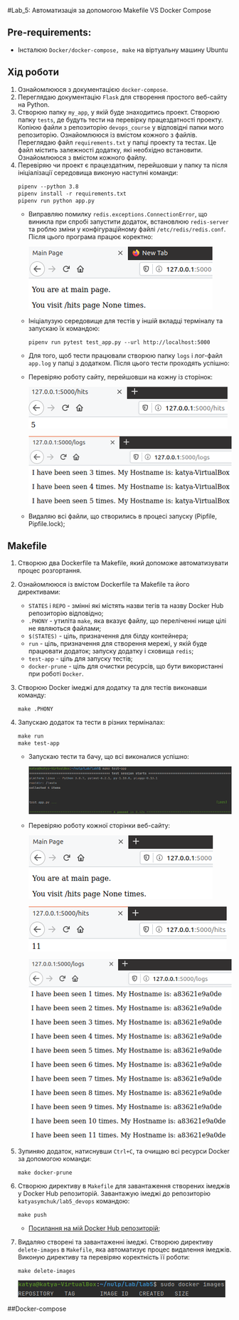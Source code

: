 #Lab_5: Автоматизація за допомогою Makefile VS Docker Compose

## Pre-requirements:
- Інсталюю `Docker/docker-compose, make` на віртуальну машину Ubuntu

## Хід роботи
1. Ознайомлююся з документацією `docker-compose`.
2. Переглядаю документацію `Flask` для створення простого веб-сайту на Python.
3. Створюю папку `my_app`, у якій буде знаходитись проект. Створюю папку `tests`, де будуть тести на перевірку працездатності проекту. Копіюю файли з репозиторію `devops_course` у відповідні папки мого репозиторію. Ознайомлююся із вмістом кожного з файлів. Переглядаю файл `requirements.txt` у папці проекту та тестах. Це файл містить залежності додатку, які необхідно встановити. Ознайомлююся з вмістом кожного файлу.
4. Перевіряю чи проект є працездатним, перейшовши у папку та після ініціалізації середовища виконую наступні команди:
    ```
    pipenv --python 3.8
    pipenv install -r requirements.txt
    pipenv run python app.py
    ```
    - Виправляю помилку `redis.exceptions.ConnectionError`, що виникла при спробі запустити додаток, встановлюю `redis-server` та роблю зміни у конфігураційному файлі `/etc/redis/redis.conf`. Після цього програма працює коректно:
    
        ![image](img/1.png)
     
    - Ініціалузую середовище для тестів у іншій вкладці терміналу та запускаю їх командою:
      ```
      pipenv run pytest test_app.py --url http://localhost:5000
      ```
    
    - Для того, щоб тести працювали створюю папку `logs` і лог-файл `app.log` у папці з додатком. Після цього тести проходять успішно:

    - Перевіряю роботу сайту, перейшовши на кожну із сторінок:
    
        ![image](img/2.png)
        
        ![image](img/3.png)
      
    - Видаляю всі файли, що створились в процесі запуску (Pipfile, Pipfile.lock);

## Makefile
1. Створюю два Dockerfile та Makefile, який допоможе автоматизувати процес розгортання.
2. Ознайомлююся із вмістом Dockerfile та Makefile та його директивами:
   - `STATES` і `REPO` - змінні які містять назви тегів та назву Docker Hub репозиторію відповідно;
   - `.PHONY` - утиліта `make`, яка вказує файлу, що переліченні нище цілі не являються файлами;
   - `$(STATES)` - ціль, призначення для білду контейнера;
   - `run` - ціль, призначення для створення мережі, у якій буде працювати додаток; запуску додатку і сховища `redis`;
   - `test-app` - ціль для запуску тестів;
   - `docker-prune` - ціль для очистки ресурсів, що бути використанні при роботі `Docker`.

3. Створюю Docker імеджі для додатку та для тестів виконавши команду:
    ```
    make .PHONY
    ```
6. Запускаю додаток та тести в різних терміналах:
    ```
    make run
    make test-app
    ```
   - Запускаю тести та бачу, що всі виконалися успішно:
   
      ![image](img/4.png)
     
   - Перевіряю роботу кожної сторінки веб-сайту:
   
      ![image](img/5.png)
      
      ![image](img/6.png)
      
      ![image](img/7.png)
7. Зупиняю додаток, натиснувши `Ctrl+C`, та очищаю всі ресурси Docker за допомогою команди:
    ```
    make docker-prune
    ```
8. Створюю директиву в `Makefile` для завантаження створених імеджів у Docker Hub репозиторій. Завантажую імеджі до репозиторію `katyasymchuk/lab5_devops` командою:
    ```
    make push
    ```
   - [Посилання на мій Docker Hub репозиторій](https://hub.docker.com/repository/docker/katyasymchuk/lab5_devops);

9. Видаляю створені та завантаженні імеджі. Створюю директиву `delete-images` в `Makefile`, яка автоматизує процес видалення імеджів. Виконую директиву та перевіряю коректність її роботи:
   ```
   make delete-images
   ```
   ![image](img/8.png)

##Docker-compose